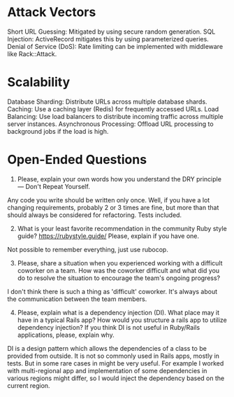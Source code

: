 # Attack Vectors

Short URL Guessing: Mitigated by using secure random generation.
SQL Injection: ActiveRecord mitigates this by using parameterized queries.
Denial of Service (DoS): Rate limiting can be implemented with middleware like Rack::Attack.

# Scalability

Database Sharding: Distribute URLs across multiple database shards.
Caching: Use a caching layer (Redis) for frequently accessed URLs.
Load Balancing: Use load balancers to distribute incoming traffic across multiple server instances.
Asynchronous Processing: Offload URL processing to background jobs if the load is high.


# Open-Ended Questions

1. Please, explain your own words how you understand the DRY principle — Don't Repeat Yourself.

Any code you write should be written only once. Well, if you have a lot changing requirements, probably 2 or 3 times are fine, but more than that should always be considered for refactoring. Tests included.

2. What is your least favorite recommendation in the community Ruby style guide? https://rubystyle.guide/ Please, explain if you have one.

Not possible to remember everything, just use rubocop.

3. Please, share a situation when you experienced working with a difficult coworker on a team. How was the coworker difficult and what did you do to resolve the situation to encourage the team's ongoing progress?

I don't think there is such a thing as 'difficult' coworker. It's always about the communication between the team members.

4. Please, explain what is a dependency injection (DI). What place may it have in a typical Rails app? How would you structure a rails app to utilize dependency injection? If you think DI is not useful in Ruby/Rails applications, please, explain why.

DI is a design pattern which allows the dependencies of a class to be provided from outside. It is not so commonly used in Rails apps, mostly in tests. But in some rare cases in might be very useful. For example I worked with multi-regional app and implementation of some dependencies in various regions might differ, so I would inject the dependency based on the current region.
